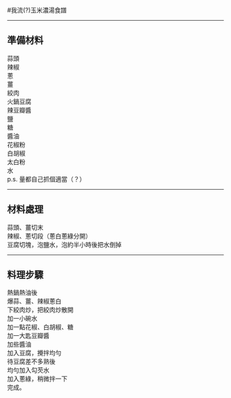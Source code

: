 #我流(?)玉米濃湯食譜

----------------------
準備材料
----------------------

蒜頭    
辣椒   
蔥    
薑   
絞肉   
火鍋豆腐    
辣豆瓣醬   
鹽    
糖    
醬油    
花椒粉    
白胡椒    
太白粉    
水    
p.s. 量都自己抓個適當（？）    

----------------------    
材料處理    
----------------------    
蒜頭、薑切末    
辣椒、蔥切段（蔥白蔥綠分開）    
豆腐切塊，泡鹽水，泡約半小時後把水倒掉    



----------------------
料理步驟
----------------------
熱鍋熱油後    
爆蒜、薑、辣椒蔥白    
下絞肉炒，把絞肉炒散開    
加一小碗水    
加一點花椒、白胡椒、糖    
加一大匙豆瓣醬    
加些醬油    
加入豆腐，攪拌均勻    
待豆腐差不多熟後    
均勻加入勾芡水    
加入蔥綠，稍微拌一下    
完成。    
